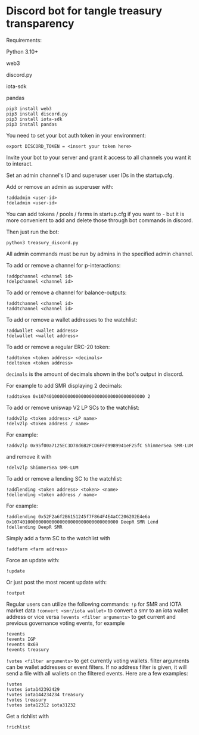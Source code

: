 # Discord bot for tangle treasury transparency

Requirements:

Python 3.10+

web3

discord.py

iota-sdk

pandas

```
pip3 install web3
pip3 install discord.py
pip3 install iota-sdk
pip3 install pandas
```

You need to set your bot auth token in your environment:
```
export DISCORD_TOKEN = <insert your token here>
```

Invite your bot to your server and grant it access to all channels you want it to interact.

Set an admin channel's ID and superuser user IDs in the startup.cfg.

Add or remove an admin as superuser with:
```
!addadmin <user-id>
!deladmin <user-id>
```

You can add tokens / pools / farms in startup.cfg if you want to - but it is more convenient to add and delete those through bot commands in discord.

Then just run the bot:
```
python3 treasury_discord.py
````
All admin commands must be run by admins in the specified admin channel.

To add or remove a channel for p-interactions:
```
!addpchannel <channel id>
!delpchannel <channel id>
```
To add or remove a channel for balance-outputs:
```
!addtchannel <channel id>
!addtchannel <channel id>
```

To add or remove a wallet addresses to the watchlist:
```
!addwallet <wallet address>
!delwallet <wallet address>
```

To add or remove a regular ERC-20 token:
```
!addtoken <token address> <decimals>
!deltoken <token address>
```
`decimals` is the amount of decimals shown in the bot's output in discord.

For example to add SMR displaying 2 decimals:
```
!addtoken 0x1074010000000000000000000000000000000000 2
```

To add or remove uniswap V2 LP SCs to the watchlist:
```
!addv2lp <token address> <LP name>
!delv2lp <token address / name>
```
For example:
```
!addv2lp 0x95f00a7125EC3D78d6B2FCD6FFd9989941eF25fC ShimmerSea SMR-LUM
```
and remove it with
```
!delv2lp ShimmerSea SMR-LUM
```

To add or remove a lending SC to the watchlist:
```
!addlending <token address> <token> <name>
!dellending <token address / name>
```
For example:
```
!addlending 0x52F2a6f2B6151245f7F864F4E4aCC206202E4e6a 0x1074010000000000000000000000000000000000 DeepR SMR Lend
!dellending DeepR SMR
```

Simply add a farm SC to the watchlist with
```
!addfarm <farm address>
```

Force an update with:
```
!update
```

Or just post the most recent update with:
```
!output
```

Regular users can utilize the following commands:
`!p` for SMR and IOTA market data
`!convert <smr/iota wallet>` to convert a smr to an iota wallet address or vice versa
`!events <filter arguments>` to get current and previous governance voting events, for example
```
!events
!events IGP
!events 0x69
!events treasury
```

`!votes <filter arguments>` to get currently voting wallets. filter arguments can be wallet addresses or event filters. If no address filter is given, it will send a file with all wallets on the filtered events.
Here are a few examples:
```
!votes
!votes iota142392429
!votes iota144234234 treasury
!votes treasury
!votes iota12312 iota31232
```

Get a richlist with
```
!richlist
```



